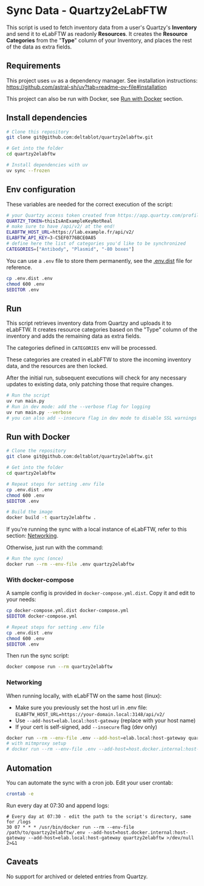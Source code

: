 # Sync Data - Quartzy2eLabFTW

This script is used to fetch inventory data from a user's Quartzy's **Inventory** and send it to eLabFTW as readonly **Resources**.
It creates the **Resource Categories** from the "**Type**" column of your Inventory, and places the rest of the data as extra fields.

## Requirements

This project uses `uv` as a dependency manager. See installation instructions: https://github.com/astral-sh/uv?tab=readme-ov-file#installation

This project can also be run with Docker, see [Run with Docker](#run-with-docker) section.

## Install dependencies

~~~bash
# Clone this repository
git clone git@github.com:deltablot/quartzy2elabftw.git

# Get into the folder
cd quartzy2elabftw

# Install dependencies with uv
uv sync --frozen
~~~

## Env configuration

These variables are needed for the correct execution of the script:

~~~bash
# your Quartzy access token created from https://app.quartzy.com/profile/access-tokens
QUARTZY_TOKEN=thisIsAnExampleKeyNotReal
# make sure to have /api/v2/ at the end!
ELABFTW_HOST_URL=https://lab.example.fr/api/v2/
ELABFTW_API_KEY=3-C5EF0776BCE0A85
# define here the list of categories you'd like to be synchronized
CATEGORIES=["Antibody", "Plasmid", "-80 boxes"]
~~~

You can use a `.env` file to store them permanently, see the [.env.dist](./.env.dist) file for reference.

~~~bash
cp .env.dist .env
chmod 600 .env
$EDITOR .env
~~~

## Run

This script retrieves inventory data from Quartzy and uploads it to eLabFTW. It creates resource categories based on the "Type" column of the inventory and adds the remaining data as extra fields.

The categories defined in `CATEGORIES` env will be processed.

These categories are created in eLabFTW to store the incoming inventory data, and the resources are then locked.

After the initial run, subsequent executions will check for any necessary updates to existing data, only patching those that require changes.

~~~bash
# Run the script
uv run main.py
# Run in dev mode: add the --verbose flag for logging
uv run main.py --verbose
# you can also add --insecure flag in dev mode to disable SSL warnings
~~~

## Run with Docker

```bash
# Clone the repository
git clone git@github.com:deltablot/quartzy2elabftw.git

# Get into the folder
cd quartzy2elabftw

# Repeat steps for setting .env file
cp .env.dist .env
chmod 600 .env
$EDITOR .env

# Build the image
docker build -t quartzy2elabftw .
```

If you're running the sync with a local instance of eLabFTW, refer to this section: [Networking](#Networking).

Otherwise, just run with the command:

```bash
# Run the sync (once)
docker run --rm --env-file .env quartzy2elabftw
```

### With docker-compose

A sample config is provided in `docker-compose.yml.dist`. Copy it and edit to your needs:

```bash
cp docker-compose.yml.dist docker-compose.yml
$EDITOR docker-compose.yml

# Repeat steps for setting .env file
cp .env.dist .env
chmod 600 .env
$EDITOR .env
```

Then run the sync script:

```bash
docker compose run --rm quartzy2elabftw
```

### Networking

When running locally, with eLabFTW on the same host (linux):

- Make sure you previously set the host url in .env file: `ELABFTW_HOST_URL=https://your-domain.local:3148/api/v2/`
- Use `--add-host=elab.local:host-gateway` (replace with your host name)
- If your cert is self-signed, add `--insecure` flag (dev only)

```bash
docker run --rm --env-file .env --add-host=elab.local:host-gateway quartzy2elabftw --insecure
# with mitmproxy setup
# docker run --rm --env-file .env --add-host=host.docker.internal:host-gateway --add-host=elab.local:host-gateway -e HTTP_PROXY=http://host.docker.internal:8080 -e HTTPS_PROXY=http://host.docker.internal:8080 -e NO_PROXY= -e REQUESTS_CA_BUNDLE=/mitmproxy/mitmproxy-ca.pem -v /path/to/your/.mitmproxy:/mitmproxy:ro,Z quartzy2elabftw --insecure
```

## Automation

You can automate the sync with a cron job. Edit your user crontab:

```bash
crontab -e
```

Run every day at 07:30 and append logs:

```cron
# Every day at 07:30 - edit the path to the script's directory, same for /logs
30 07 * * * /usr/bin/docker run --rm --env-file /path/to/quartzy2elabftw/.env --add-host=host.docker.internal:host-gateway --add-host=elab.local:host-gateway quartzy2elabftw >/dev/null 2>&1
```

## Caveats

No support for archived or deleted entries from Quartzy.
